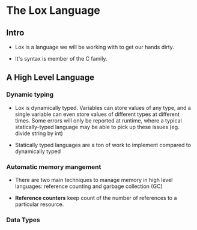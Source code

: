 # The Lox Language

## Intro
- Lox is a language we will be working with to get our hands dirty. 

- It's syntax is member of the C family.

## A High Level Language

### Dynamic typing

- Lox is dynamically typed. Variables can store values of any type, and a single variable can even store values of different types at different times. Some errors will only be reported at runtime, where a typical statically-typed language may be able to pick up these issues (eg. divide string by int)

- Statically typed languages are a ton of work to implement compared to dynamically typed

### Automatic memory mangement

- There are two main techniques to manage memory in high level languages: reference counting and garbage collection (GC)

- __Reference counters__ keep count of the number of references to a particular resource.

### Data Types
